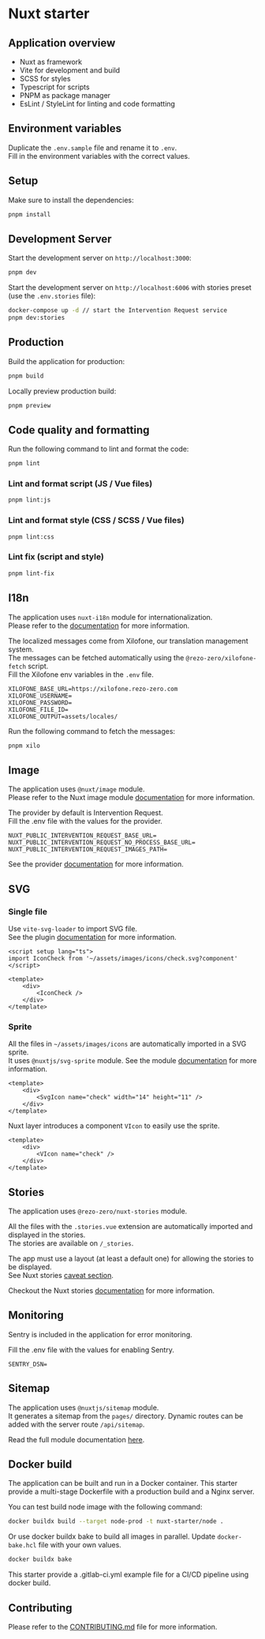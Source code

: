 # Nuxt starter

## Application overview

- Nuxt as framework
- Vite for development and build
- SCSS for styles
- Typescript for scripts
- PNPM as package manager
- EsLint / StyleLint for linting and code formatting

##  Environment variables

Duplicate the `.env.sample` file and rename it to `.env`.  
Fill in the environment variables with the correct values.

## Setup

Make sure to install the dependencies:

```bash
pnpm install
```

## Development Server

Start the development server on `http://localhost:3000`:

```bash
pnpm dev
```
Start the development server on `http://localhost:6006` with stories preset (use the `.env.stories` file):

```bash
docker-compose up -d // start the Intervention Request service
pnpm dev:stories
```

## Production

Build the application for production:

```bash
pnpm build
```

Locally preview production build:

```bash
pnpm preview
```

## Code quality and formatting

Run the following command to lint and format the code:

```bash
pnpm lint
```

### Lint and format script (JS / Vue files)

```bash
pnpm lint:js
```

### Lint and format style (CSS / SCSS / Vue files)

```bash
pnpm lint:css
```

### Lint fix (script and style)

```bash
pnpm lint-fix
```

## I18n

The application uses `nuxt-i18n` module for internationalization.  
Please refer to the [documentation](https://v8.i18n.nuxtjs.org/) for more information.

The localized messages come from Xilofone, our translation management system.  
The messages can be fetched automatically using the `@rezo-zero/xilofone-fetch` script.  
Fill the Xilofone env variables in the `.env` file.

```dotenv
XILOFONE_BASE_URL=https://xilofone.rezo-zero.com
XILOFONE_USERNAME=
XILOFONE_PASSWORD=
XILOFONE_FILE_ID=
XILOFONE_OUTPUT=assets/locales/
```

Run the following command to fetch the messages:
```bash
pnpm xilo
```

## Image

The application uses `@nuxt/image` module.  
Please refer to the Nuxt image module [documentation](https://image.nuxt.com/) for more information.

The provider by default is Intervention Request.  
Fill the .env file with the values for the provider.
```dotenv
NUXT_PUBLIC_INTERVENTION_REQUEST_BASE_URL=
NUXT_PUBLIC_INTERVENTION_REQUEST_NO_PROCESS_BASE_URL=
NUXT_PUBLIC_INTERVENTION_REQUEST_IMAGES_PATH=
```
See the provider [documentation](https://github.com/rezozero/intervention-request-provider) for more information.

## SVG

### Single file

Use `vite-svg-loader` to import SVG file.  
See the plugin [documentation](https://github.com/jpkleemans/vite-svg-loader) for more information.

```vue
<script setup lang="ts">
import IconCheck from '~/assets/images/icons/check.svg?component'
</script>

<template>
    <div>
        <IconCheck />
    </div>
</template>
```

### Sprite

All the files in `~/assets/images/icons` are automatically imported in a SVG sprite.  
It uses `@nuxtjs/svg-sprite` module. See the module [documentation](https://github.com/nuxt-modules/svg-sprite/tree/master) for more information.

```vue
<template>
    <div>
        <SvgIcon name="check" width="14" height="11" />
    </div>
</template>
```

Nuxt layer introduces a component `VIcon` to easily use the sprite.

```vue
<template>
    <div>
        <VIcon name="check" />
    </div>
</template>
```

## Stories

The application uses `@rezo-zero/nuxt-stories` module.  

All the files with the `.stories.vue` extension are automatically imported and displayed in the stories.   
The stories are available on `/_stories`.

The app must use a layout (at least a default one) for allowing the stories to be displayed.  
See Nuxt stories [caveat section](https://github.com/rezozero/nuxt-stories?tab=readme-ov-file#caveats).

Checkout the Nuxt stories [documentation](https://github.com/rezozero/nuxt-stories) for more information.


## Monitoring

Sentry is included in the application for error monitoring.

Fill the .env file with the values for enabling Sentry.
```dotenv
SENTRY_DSN=
```


## Sitemap

The application uses `@nuxtjs/sitemap` module.  
It generates a sitemap from the `pages/` directory.
Dynamic routes can be added with the server route `/api/sitemap`.

Read the full module documentation [here](https://www.nuxtseo.com/sitemap/getting-started/installation).

## Docker build

The application can be built and run in a Docker container. This starter provide a multi-stage Dockerfile
with a production build and a Nginx server.

You can test build node image with the following command:

```bash
docker buildx build --target node-prod -t nuxt-starter/node .
```

Or use docker buildx bake to build all images in parallel. Update `docker-bake.hcl` file with your own values.

```bash
docker buildx bake
```

This starter provide a .gitlab-ci.yml example file for a CI/CD pipeline using docker build.

## Contributing

Please refer to the [CONTRIBUTING.md](CONTRIBUTING.md) file for more information.
